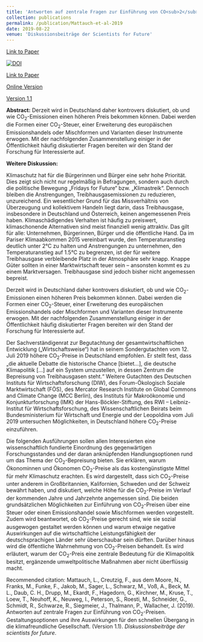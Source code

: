 ```yaml
---
title: 'Antworten auf zentrale Fragen zur Einführung von CO<sub>2</sub>-Preisen. Gestaltungsoptionen und ihre Auswirkungen für den schnellen Übergang in die klimafreundliche Gesellschaft'
collection: publications
permalink: /publication/Mattauch-et-al-2019
date: 2019-08-22
venue: 'Diskussionsbeiträge der Scientists for Future'
---
```


[Link to Paper](http://doi.org/10.5281/zenodo.3371150)

<a href="https://doi.org/10.5281/zenodo.3644498"><img src="https://zenodo.org/badge/DOI/10.5281/zenodo.3644498.svg" alt="DOI"></a>

[Link to Paper](http://doi.org/10.5281/zenodo.3371150)

[Online Version](https://www.scientists4future.org/2019/08/co2-preis-klimafreundliche-gesellschaft/)

[Version 1.1](https://zenodo.org/record/3371150#.XxroYJ4zaTE)

**Abstract:**
Derzeit wird in Deutschland daher kontrovers diskutiert, ob und wie CO<sub>2</sub>-Emissionen einen höheren Preis bekommen können. Dabei werden die Formen einer CO<sub>2</sub>-Steuer, einer Erweiterung des europäischen Emissionshandels oder Mischformen und Varianten dieser Instrumente erwogen.  Mit der nachfolgenden Zusammenstellung einiger in der Öffentlichkeit häufig diskutierter Fragen bereiten wir den Stand der Forschung für Interessierte auf.


**Weitere Diskussion:**

Klimaschutz hat für die Bürgerinnen und Bürger eine sehr hohe Priorität. Dies zeigt sich nicht nur regelmäßig in Befragungen, sondern auch durch die politische Bewegung „Fridays for Future“ bzw.  „Klimastreik“. Dennoch bleiben die Anstrengungen, Treibhausgasemissionen zu reduzieren, unzureichend. Ein wesentlicher Grund für das Missverhältnis von Überzeugung und kollektivem Handeln liegt darin, dass Treibhausgase, insbesondere in Deutschland und Österreich, keinen angemessenen Preis haben. Klimaschädigendes Verhalten ist häufig zu preiswert, klimaschonende Alternativen sind meist finanziell wenig attraktiv. Das gilt für alle: Unternehmen, Bürgerinnen, Bürger und die öffentliche Hand. Da im Pariser Klimaabkommen 2015 vereinbart wurde, den Temperaturanstieg deutlich unter 2°C zu halten und Anstrengungen zu unternehmen, den Temperaturanstieg auf 1.5°C zu begrenzen, ist der für weitere Treibhausgase verbleibende Platz in der Atmosphäre sehr knapp. Knappe Güter sollten in einer Marktwirtschaft teuer sein – ansonsten kommt es zu einem Marktversagen. Treibhausgase sind jedoch bisher nicht angemessen bepreist.

Derzeit wird in Deutschland daher kontrovers diskutiert, ob und wie CO<sub>2</sub>-Emissionen einen höheren Preis bekommen können. Dabei werden die Formen einer CO<sub>2</sub>-Steuer, einer Erweiterung des europäischen Emissionshandels oder Mischformen und Varianten dieser Instrumente erwogen.  Mit der nachfolgenden Zusammenstellung einiger in der Öffentlichkeit häufig diskutierter Fragen bereiten wir den Stand der Forschung für Interessierte auf.

Der Sachverständigenrat zur Begutachtung der gesamtwirtschaftlichen Entwicklung („Wirtschaftsweise“) hat in seinem Sondergutachten vom 12. Juli 2019 höhere CO<sub>2</sub>-Preise in Deutschland empfohlen. Er stellt fest, dass „die aktuelle Debatte die historische Chance [bietet...], die deutsche Klimapolitik [...] auf ein System umzustellen, in dessen Zentrum die Bepreisung von Treibhausgasen steht.“ Weitere Gutachten des Deutschen Instituts für Wirtschaftsforschung (DIW), des Forum-Ökologisch Soziale Marktwirtschaft (FÖS), des Mercator Research Institute on Global Commons and Climate Change (MCC Berlin), des Instituts für Makroökonomie und Konjunkturforschung (IMK) der Hans-Böckler-Stiftung, des RWI – Leibniz-Institut für Wirtschaftsforschung, des Wissenschaftlichen Beirats beim Bundesministerium für Wirtschaft und Energie und der Leopoldina vom Juli 2019 untersuchen Möglichkeiten, in Deutschland höhere CO<sub>2</sub>-Preise einzuführen.

Die folgenden Ausführungen sollen allen Interessierten eine wissenschaftlich fundierte Einordnung des gegenwärtigen Forschungsstandes und der daran anknüpfenden Handlungsoptionen rund um das Thema der CO<sub>2</sub>-Bepreisung bieten. Sie erklären, warum Ökonominnen und Ökonomen CO<sub>2</sub>-Preise als das kostengünstigste Mittel für mehr Klimaschutz erachten. Es wird dargestellt, dass sich CO<sub>2</sub>-Preise unter anderem in Großbritannien, Kalifornien, Schweden und der Schweiz bewährt haben, und diskutiert, welche Höhe für die CO<sub>2</sub>-Preise im Verlauf der kommenden Jahre und Jahrzehnte angemessen sind. Die beiden grundsätzlichen Möglichkeiten zur Einführung von CO<sub>2</sub>-Preisen über eine Steuer oder einen Emissionshandel sowie Mischformen werden vorgestellt. Zudem wird beantwortet, ob CO<sub>2</sub>-Preise gerecht sind, wie sie sozial ausgewogen gestaltet werden können und warum etwaige negative Auswirkungen auf die wirtschaftliche Leistungsfähigkeit der deutschsprachigen Länder sehr überschaubar sein dürften. Darüber hinaus wird die öffentliche Wahrnehmung von CO<sub>2</sub>-Preisen behandelt. Es wird erläutert, warum der CO<sub>2</sub>-Preis eine zentrale Bedeutung für die Klimapolitik besitzt, ergänzende umweltpolitische Maßnahmen aber nicht überflüssig macht.

Recommended citation: Mattauch, L., Creutzig, F., aus dem Moore, N., Franks, M., Funke, F., Jakob, M., Sager, L., Schwarz, M., Voß, A., Beck, M. L., Daub, C. H., Drupp, M., Ekardt, F., Hagedorn, G., Kirchner, M., Kruse, T., Loew, T., Neuhoff, K., Neuweg, I., Peterson, S., Roesti, M., Schneider, G., Schmidt, R., Schwarze, R., Siegmeier, J., Thalmann, P., Wallacher, J. (2019). Antworten auf zentrale Fragen zur Einführung von CO<sub>2</sub>-Preisen. Gestaltungsoptionen und ihre Auswirkungen für den schnellen Übergang in die klimafreundliche Gesellschaft. (Version 1.1). <i>Diskussionsbeiträge der scientists for future</i>.
